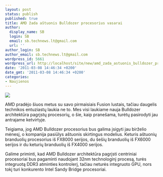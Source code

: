 ```yaml
---
layout: post
status: publish
published: true
title: AMD žada aštuonis Bulldozer procesorius vasarai
author:
  display_name: SB
  login: SB
  email: sb.technews.lt@gmail.com
  url: ''
author_login: SB
author_email: sb.technews.lt@gmail.com
wordpress_id: 5661
wordpress_url: http://localhost/site/new/amd_zada_astuonis_bulldozer_procesorius_vasarai/
date: '2011-03-08 14:46:34 +0200'
date_gmt: '2011-03-08 14:46:34 +0200'
categories:
- Naujienos
---
```

<div class="imgright"><img src="http://technews.lt/upload/1amd_bulldozer.jpg"  /></div>
<p>AMD pradėjo šiuos metus su savo pirmaisiais Fusion lustais, tačiau daugelis technikos entuziastų laukia ne to. Mes visi laukiame nauja Bulldozer architektūra pagrįstų procesorių, o šie, kaip pranešama, turėtų pasirodyti jau antrajame ketvirtyje.</p>
<p>Teigiama, jog AMD Bulldozer procesorius bus galima įsigyti jau birželio mėnesį, o kompanija pasiūlys aštuonis skirtingus modelius. Keturis aštuonių branduolių procesorius iš FX8000 serijos, du šešių branduolių iš FX6000 serijos ir du keturių branduolių iš FX4000 serijos.</p>
<p>Galime priminti, kad AMD Bulldozer architektūra pagrįsti centriniai procesoriai bus pagaminti naudojant 32nm technologinį procesą, turės integruotą DDR3 atminties kontrolerį, tačiau neturės integruoto GPU, nors tokį turi konkurento Intel Sandy Bridge procesoriai.<br /></p>

